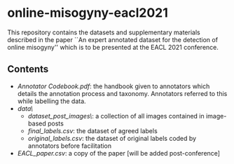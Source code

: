# online-misogyny-eacl2021

This repository contains the datasets and supplementary materials described in the paper ``An expert annotated dataset for the detection of online misogyny'' which is to be presented at the EACL 2021 conference.

## Contents
- *Annotator Codebook.pdf*: the handbook given to annotators which details the annotation process and taxonomy. Annotators referred to this while labelling the data.
- *data\\*
    - *dataset_post_images\\*: a collection of all images contained in image-based posts
    - *final_labels.csv*: the dataset of agreed labels
    - *original_labels.csv*: the dataset of original labels coded by annotators before facilitation
- *EACL_paper.csv*: a copy of the paper [will be added post-conference]
